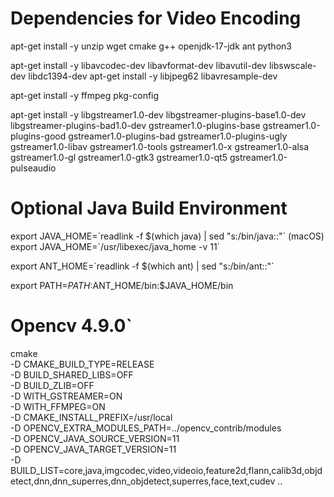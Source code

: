 # Dependencies for Video Encoding
apt-get install -y unzip wget cmake g++ openjdk-17-jdk ant python3

apt-get install -y libavcodec-dev libavformat-dev libavutil-dev libswscale-dev libdc1394-dev
apt-get install -y libjpeg62 libavresample-dev 

apt-get install -y ffmpeg pkg-config 

apt-get install -y libgstreamer1.0-dev libgstreamer-plugins-base1.0-dev libgstreamer-plugins-bad1.0-dev gstreamer1.0-plugins-base gstreamer1.0-plugins-good gstreamer1.0-plugins-bad gstreamer1.0-plugins-ugly gstreamer1.0-libav gstreamer1.0-tools gstreamer1.0-x gstreamer1.0-alsa gstreamer1.0-gl gstreamer1.0-gtk3 gstreamer1.0-qt5 gstreamer1.0-pulseaudio

# Optional Java Build Environment

export JAVA_HOME=\`readlink -f $(which java) | sed "s:/bin/java::"\`
(macOS) export JAVA_HOME=\`/usr/libexec/java_home -v 11\`

export ANT_HOME=\`readlink -f $(which ant) | sed "s:/bin/ant::"\`

export PATH=$PATH:$ANT_HOME/bin:$JAVA_HOME/bin

# Opencv 4.9.0`

cmake \
-D CMAKE_BUILD_TYPE=RELEASE \
-D BUILD_SHARED_LIBS=OFF \
-D BUILD_ZLIB=OFF \
-D WITH_GSTREAMER=ON \
-D WITH_FFMPEG=ON \
-D CMAKE_INSTALL_PREFIX=/usr/local \
-D OPENCV_EXTRA_MODULES_PATH=../opencv_contrib/modules \
-D OPENCV_JAVA_SOURCE_VERSION=11 \
-D OPENCV_JAVA_TARGET_VERSION=11 \
-D BUILD_LIST=core,java,imgcodec,video,videoio,feature2d,flann,calib3d,objdetect,dnn,dnn_superres,dnn_objdetect,superres,face,text,cudev .. 
